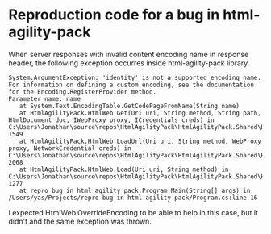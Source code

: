 # Reproduction code for a bug in html-agility-pack

When server responses with invalid content encoding name in response header, the following exception occurres inside html-agility-pack library.

```
System.ArgumentException: 'identity' is not a supported encoding name. For information on defining a custom encoding, see the documentation for the Encoding.RegisterProvider method.
Parameter name: name
   at System.Text.EncodingTable.GetCodePageFromName(String name)
   at HtmlAgilityPack.HtmlWeb.Get(Uri uri, String method, String path, HtmlDocument doc, IWebProxy proxy, ICredentials creds) in C:\Users\Jonathan\source\repos\HtmlAgilityPack\HtmlAgilityPack.Shared\HtmlWeb.cs:line 1549
   at HtmlAgilityPack.HtmlWeb.LoadUrl(Uri uri, String method, WebProxy proxy, NetworkCredential creds) in C:\Users\Jonathan\source\repos\HtmlAgilityPack\HtmlAgilityPack.Shared\HtmlWeb.cs:line 2068
   at HtmlAgilityPack.HtmlWeb.Load(Uri uri, String method) in C:\Users\Jonathan\source\repos\HtmlAgilityPack\HtmlAgilityPack.Shared\HtmlWeb.cs:line 1277
   at repro_bug_in_html_agility_pack.Program.Main(String[] args) in /Users/yas/Projects/repro-bug-in-html-agility-pack/Program.cs:line 16
```

I expected HtmlWeb.OverrideEncoding to be able to help in this case, but it didn't and the same exception was thrown.
